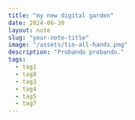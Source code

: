 ```yaml
---
title: "my new digital garden"
date: 2024-06-30
layout: note
slug: "your-note-title"
image: "/assets/tio-all-hands.png"
description: "Probando probando."
tags:
  - tag1
  - tag8
  - tag3
  - tag4
  - tag5
  - tag7
---
```



